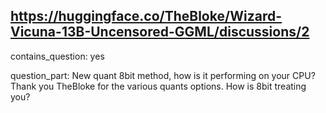 ## https://huggingface.co/TheBloke/Wizard-Vicuna-13B-Uncensored-GGML/discussions/2

contains_question: yes

question_part: 
New quant 8bit method, how is it performing on your CPU?
Thank you TheBloke for the various quants options. How is 8bit treating you?